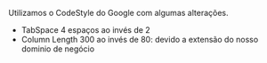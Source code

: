 Utilizamos o CodeStyle do Google com algumas alterações.

* TabSpace 4 espaços ao invés de 2
* Column Length 300 ao invés de 80: devido a extensão do nosso dominio de negócio 
